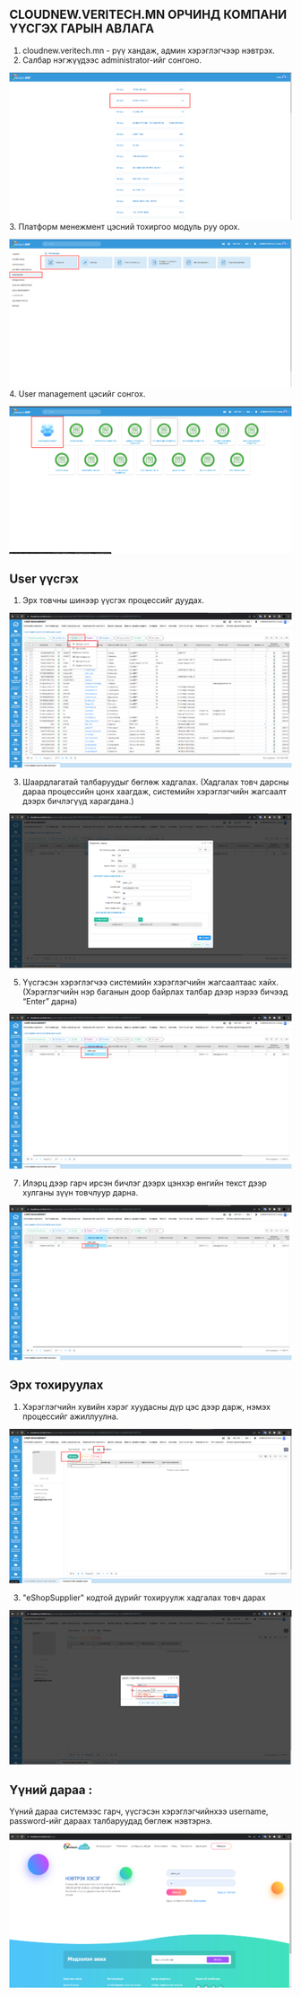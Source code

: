## CLOUDNEW.VERITECH.MN ОРЧИНД КОМПАНИ ҮҮСГЭХ ГАРЫН АВЛАГА

1. cloudnew.veritech.mn - рүү хандаж, админ хэрэглэгчээр нэвтрэх.
2. Салбар нэгжүүдээс administrator-ийг сонгоно.
  
![image](https://github.com/jagaa999/motodocs/blob/main/cozy/assets/Screenshot_6.png)
3. Платформ менежмент цэсний тохиргоо модуль руу орох.
  
![image](https://github.com/jagaa999/motodocs/blob/main/cozy/assets/Screenshot_7.png)
4. User management цэсийг сонгох.

![image](https://github.com/jagaa999/motodocs/blob/main/cozy/assets/Screenshot_8.png)

## User үүсгэх
  
1. Эрх товчны шинээр үүсгэх процессийг дуудах.
   
![image](https://github.com/jagaa999/motodocs/blob/main/cozy/assets/Screenshot_9.png)

3. Шаардлагатай талбаруудыг бөглөж хадгалах. (Хадгалах товч дарсны дараа процессийн цонх хаагдаж, системийн хэрэглэгчийн жагсаалт дээрх бичлэгүүд харагдана.)
   
![image](https://github.com/jagaa999/motodocs/blob/main/cozy/assets/Screenshot_10.png)

5. Үүсгэсэн хэрэглэгчээ системийн хэрэглэгчийн жагсаалтаас хайх. (Хэрэглэгчийн нэр баганын доор байрлах талбар дээр нэрээ бичээд “Enter” дарна)
   
![image](https://github.com/jagaa999/motodocs/blob/main/cozy/assets/Screenshot_11.png)

7. Илэрц дээр гарч ирсэн бичлэг дээрх цэнхэр өнгийн текст дээр хулганы зүүн товчлуур дарна.
   
![image](https://github.com/jagaa999/motodocs/blob/main/cozy/assets/Screenshot_12.png)

##  Эрх тохируулах

1. Хэрэглэгчийн хувийн хэрэг хуудасны дүр цэс дээр дарж, нэмэх процессийг ажиллуулна.
   
  ![image](https://github.com/jagaa999/motodocs/blob/main/cozy/assets/Screenshot_13.png)

3. "eShopSupplier" кодтой дүрийг тохируулж хадгалах товч дарах
   
  ![image](https://github.com/jagaa999/motodocs/blob/main/cozy/assets/Screenshot_14.png)
  
## Үүний дараа :
  Үүний дараа системээс гарч, үүсгэсэн хэрэглэгчийнхээ username, password-ийг дараах талбаруудад бөглөж нэвтэрнэ.

  ![image](https://github.com/jagaa999/motodocs/blob/main/cozy/assets/Screenshot_15.png)
